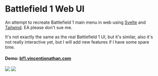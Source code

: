 # Battlefield 1 Web UI

An attempt to recreate Battlefield 1 main menu in web using [Svelte](https://svelte.dev) and [Tailwind](http://tailwindcss.com). EA please don't sue me.

It's not exactly the same as the real Battlefield 1 UI, but it's similar, also it's not really interactive yet, but I will add new features if I have some spare time.

#### Demo: [bf1.vincentjonathan.com](https://bf1.vincentjonathan.com)

<img src="https://i.ibb.co/KsPfYt1/sp.jpg">
<img src="https://i.ibb.co/RzMHDZd/mp.jpg">
